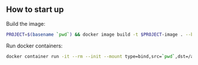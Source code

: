 ## How to start up

Build the image:

```sh
PROJECT=$(basename `pwd`) && docker image build -t $PROJECT-image . --build-arg user_id=`id -u` --build-arg group_id=`id -g`
```

Run docker containers:

```sh
docker container run -it --rm --init --mount type=bind,src=`pwd`,dst=/app --name $PROJECT-container $PROJECT-image /bin/zsh
```
